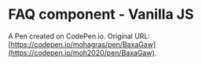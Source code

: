 # FAQ component - Vanilla JS

A Pen created on CodePen.io. Original URL: [https://codepen.io/mohagras/pen/BaxaGaw](https://codepen.io/moh2020/pen/BaxaGaw).

